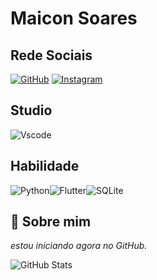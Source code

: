 
# Maicon Soares

## Rede Sociais
[![GitHub](https://img.shields.io/badge/GitHub-100000?style=for-the-badge&logo=github&logoColor=white)](https://github.com/SrFloyd)
[![Instagram](https://img.shields.io/badge/-Instagram-%23E4405F?style=for-the-badge&logo=instagram&logoColor=white)](https://www.instagram.com/06_toddy/)

## Studio
![Vscode](https://img.shields.io/badge/Vscode-fff?style=for-the-badge&logo=visual-studio-code&logoColor=000)

## Habilidade
![Python](https://img.shields.io/badge/python-fff?style=for-the-badge&logo=python&logoColor=ffdd54)![Flutter](https://img.shields.io/badge/Flutter-fff?style=for-the-badge&logo=flutter&logoColor=000)![SQLite](https://img.shields.io/badge/SQLite-fff?style=for-the-badge&logo=sqlite&logoColor=07405E)


## 🚀 Sobre mim
*estou iniciando agora no GitHub.*

![GitHub Stats](https://github-readme-stats.vercel.app/api?username=SrFloyd&theme=transparent&bg_color=000&border_color=30A3DC&show_icons=true&icon_color=30A3DC&title_color=E94D5F&text_color=FFF)
